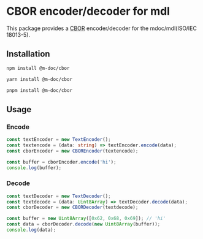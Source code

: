 # CBOR encoder/decoder for mdl

This package provides a [CBOR](https://datatracker.ietf.org/doc/html/rfc7049) encoder/decoder for the mdoc/mdl(ISO/IEC 18013-5).

## Installation

```bash
npm install @m-doc/cbor
```

```bash
yarn install @m-doc/cbor
```

```bash
pnpm install @m-doc/cbor
```

## Usage

### Encode

```typescript
const textEncoder = new TextEncoder();
const textencode = (data: string) => textEncoder.encode(data);
const cborEncoder = new CBOREncoder(textencode);

const buffer = cborEncoder.encode('hi');
console.log(buffer);
```

### Decode

```typescript
const textDecoder = new TextDecoder();
const textdecode = (data: Uint8Array) => textDecoder.decode(data);
const cborDecoder = new CBORDecoder(textdecode);

const buffer = new Uint8Array([0x62, 0x68, 0x69]); // 'hi'
const data = cborDecoder.decode(new Uint8Array(buffer));
console.log(data);
```
